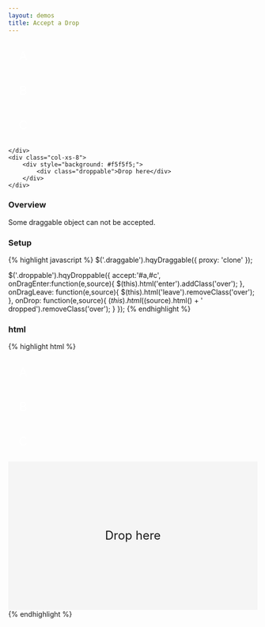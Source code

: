 ```yaml
---
layout: demos
title: Accept a Drop
---
```


<style type="text/css">
.draggable{
	height: 60px;
	width: 60px;
	line-height: 60px;
	text-align: center;
	color: #fff;
	font-size: 24px;
	margin-bottom: 10px;
	z-index: 10;
}

.droppable{
	height: 300px;
	line-height: 300px;
	text-align: center;
	font-size: 24px;
}

.over{
	background: yellow;
}
</style>

<div class="row">
	<div class="col-xs-4">
		<div id="a" class="draggable bg-red">A</div>
		<div id="b" class="draggable bg-green">B</div>
		<div id="c" class="draggable bg-pink">C</div>

	</div>
	<div class="col-xs-8">
		<div style="background: #f5f5f5;">
			<div class="droppable">Drop here</div>
		</div>
	</div>
</div>


<script type="text/javascript">
$('.draggable').hqyDraggable({
	proxy: 'clone'
});

$('.droppable').hqyDroppable({
	accept:'#a,#c',
	onDragEnter:function(e,source){
		$(this).html('enter').addClass('over');
	},
	onDragLeave: function(e,source){
		$(this).html('leave').removeClass('over');
	},
	onDrop: function(e,source){
		$(this).html($(source).html() + ' dropped').removeClass('over');
	}
});
</script>

### Overview

Some draggable object can not be accepted.

### Setup

{% highlight javascript %}
$('.draggable').hqyDraggable({
  proxy: 'clone'
});

$('.droppable').hqyDroppable({
  accept:'#a,#c',
  onDragEnter:function(e,source){
    $(this).html('enter').addClass('over');
  },
  onDragLeave: function(e,source){
    $(this).html('leave').removeClass('over');
  },
  onDrop: function(e,source){
    $(this).html($(source).html() + ' dropped').removeClass('over');
  }
});
{% endhighlight %}

### html

{% highlight html %}
<style type="text/css">
.draggable{
  height: 60px;
  width: 60px;
  line-height: 60px;
  text-align: center;
  color: #fff;
  font-size: 24px;
  margin-bottom: 10px;
  z-index: 10;
}

.droppable{
  height: 300px;
  line-height: 300px;
  text-align: center;
  font-size: 24px;
}
</style>

<div class="row">
  <div class="col-xs-4">
    <div id="a" class="draggable bg-red">A</div>
    <div id="b" class="draggable bg-green">B</div>
    <div id="c" class="draggable bg-pink">C</div>
  </div>
  <div class="col-xs-8">
    <div style="background: #f5f5f5;">
      <div class="droppable">Drop here</div>
    </div>
  </div>
</div>
{% endhighlight %}

